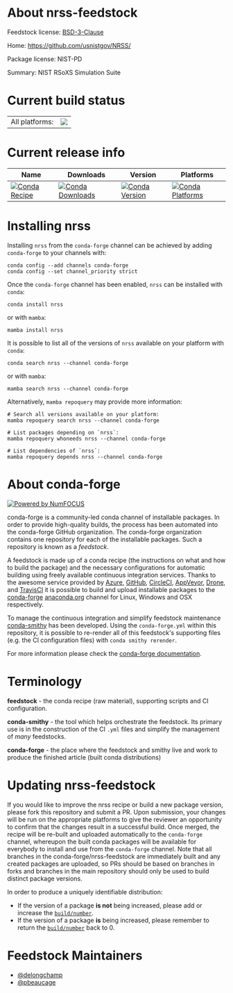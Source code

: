 About nrss-feedstock
====================

Feedstock license: [BSD-3-Clause](https://github.com/conda-forge/nrss-feedstock/blob/main/LICENSE.txt)

Home: https://github.com/usnistgov/NRSS/

Package license: NIST-PD

Summary: NIST RSoXS Simulation Suite

Current build status
====================


<table><tr><td>All platforms:</td>
    <td>
      <a href="https://dev.azure.com/conda-forge/feedstock-builds/_build/latest?definitionId=26043&branchName=main">
        <img src="https://dev.azure.com/conda-forge/feedstock-builds/_apis/build/status/nrss-feedstock?branchName=main">
      </a>
    </td>
  </tr>
</table>

Current release info
====================

| Name | Downloads | Version | Platforms |
| --- | --- | --- | --- |
| [![Conda Recipe](https://img.shields.io/badge/recipe-nrss-green.svg)](https://anaconda.org/conda-forge/nrss) | [![Conda Downloads](https://img.shields.io/conda/dn/conda-forge/nrss.svg)](https://anaconda.org/conda-forge/nrss) | [![Conda Version](https://img.shields.io/conda/vn/conda-forge/nrss.svg)](https://anaconda.org/conda-forge/nrss) | [![Conda Platforms](https://img.shields.io/conda/pn/conda-forge/nrss.svg)](https://anaconda.org/conda-forge/nrss) |

Installing nrss
===============

Installing `nrss` from the `conda-forge` channel can be achieved by adding `conda-forge` to your channels with:

```
conda config --add channels conda-forge
conda config --set channel_priority strict
```

Once the `conda-forge` channel has been enabled, `nrss` can be installed with `conda`:

```
conda install nrss
```

or with `mamba`:

```
mamba install nrss
```

It is possible to list all of the versions of `nrss` available on your platform with `conda`:

```
conda search nrss --channel conda-forge
```

or with `mamba`:

```
mamba search nrss --channel conda-forge
```

Alternatively, `mamba repoquery` may provide more information:

```
# Search all versions available on your platform:
mamba repoquery search nrss --channel conda-forge

# List packages depending on `nrss`:
mamba repoquery whoneeds nrss --channel conda-forge

# List dependencies of `nrss`:
mamba repoquery depends nrss --channel conda-forge
```


About conda-forge
=================

[![Powered by
NumFOCUS](https://img.shields.io/badge/powered%20by-NumFOCUS-orange.svg?style=flat&colorA=E1523D&colorB=007D8A)](https://numfocus.org)

conda-forge is a community-led conda channel of installable packages.
In order to provide high-quality builds, the process has been automated into the
conda-forge GitHub organization. The conda-forge organization contains one repository
for each of the installable packages. Such a repository is known as a *feedstock*.

A feedstock is made up of a conda recipe (the instructions on what and how to build
the package) and the necessary configurations for automatic building using freely
available continuous integration services. Thanks to the awesome service provided by
[Azure](https://azure.microsoft.com/en-us/services/devops/), [GitHub](https://github.com/),
[CircleCI](https://circleci.com/), [AppVeyor](https://www.appveyor.com/),
[Drone](https://cloud.drone.io/welcome), and [TravisCI](https://travis-ci.com/)
it is possible to build and upload installable packages to the
[conda-forge](https://anaconda.org/conda-forge) [anaconda.org](https://anaconda.org/)
channel for Linux, Windows and OSX respectively.

To manage the continuous integration and simplify feedstock maintenance
[conda-smithy](https://github.com/conda-forge/conda-smithy) has been developed.
Using the ``conda-forge.yml`` within this repository, it is possible to re-render all of
this feedstock's supporting files (e.g. the CI configuration files) with ``conda smithy rerender``.

For more information please check the [conda-forge documentation](https://conda-forge.org/docs/).

Terminology
===========

**feedstock** - the conda recipe (raw material), supporting scripts and CI configuration.

**conda-smithy** - the tool which helps orchestrate the feedstock.
                   Its primary use is in the construction of the CI ``.yml`` files
                   and simplify the management of *many* feedstocks.

**conda-forge** - the place where the feedstock and smithy live and work to
                  produce the finished article (built conda distributions)


Updating nrss-feedstock
=======================

If you would like to improve the nrss recipe or build a new
package version, please fork this repository and submit a PR. Upon submission,
your changes will be run on the appropriate platforms to give the reviewer an
opportunity to confirm that the changes result in a successful build. Once
merged, the recipe will be re-built and uploaded automatically to the
`conda-forge` channel, whereupon the built conda packages will be available for
everybody to install and use from the `conda-forge` channel.
Note that all branches in the conda-forge/nrss-feedstock are
immediately built and any created packages are uploaded, so PRs should be based
on branches in forks and branches in the main repository should only be used to
build distinct package versions.

In order to produce a uniquely identifiable distribution:
 * If the version of a package **is not** being increased, please add or increase
   the [``build/number``](https://docs.conda.io/projects/conda-build/en/latest/resources/define-metadata.html#build-number-and-string).
 * If the version of a package **is** being increased, please remember to return
   the [``build/number``](https://docs.conda.io/projects/conda-build/en/latest/resources/define-metadata.html#build-number-and-string)
   back to 0.

Feedstock Maintainers
=====================

* [@delongchamp](https://github.com/delongchamp/)
* [@pbeaucage](https://github.com/pbeaucage/)

